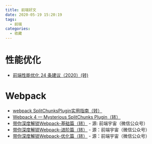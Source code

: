 ```yaml
---
title: 前端好文
date: 2020-05-19 15:20:19
tags:
  - 前端
categories:
  - 收藏
---
```


# 性能优化
- [前端性能优化 24 条建议（2020）(转)](https://segmentfault.com/a/1190000022205291?utm_source=weekly&utm_medium=email&utm_campaign=SegmentFault%20%E7%B2%BE%E9%80%89%E6%AF%8F%E5%91%A8%E7%B2%BE%E9%80%89%E4%B8%A8%E5%88%86%E6%9E%90%20Vue%203.0%20%E5%93%8D%E5%BA%94%E5%BC%8F%E5%8E%9F%E7%90%86%E4%B8%A8174%E9%81%93%20JavaScript%20%E9%9D%A2%E8%AF%95%E9%A2%98%EF%BC%8C%E5%8A%A9%E4%BD%A0%E8%BD%BB%E6%9D%BE%E6%8B%BF%20offer)
  
# Webpack
- [webpack SplitChunksPlugin实用指南（转）](https://juejin.im/post/5b99b9cd6fb9a05cff32007a)
- [Webpack 4 — Mysterious SplitChunks Plugin（转）](https://medium.com/dailyjs/webpack-4-splitchunks-plugin-d9fbbe091fd0)
- [带你深度解锁Webpack-基础篇（转）](https://mp.weixin.qq.com/s/OBUcxEFXKQQubP08LO2Uhg) - 源: 前端宇宙（微信公众号）
- [带你深度解锁Webpack-进阶篇（转）](https://mp.weixin.qq.com/s/9XGaw2TmGbGolNKM1eJ4wQ) - 源：前端宇宙（微信公众号）
- [带你深度解锁Webpack-优化篇（转）](https://mp.weixin.qq.com/s/1BdKGW43MqWWsdQJ7MYI7w) - 源：前端宇宙（微信公众号）
